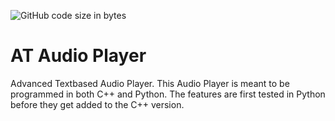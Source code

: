 ![GitHub code size in bytes](https://img.shields.io/github/languages/code-size/IsakTheHacker/AT-Audio-Player)

# AT Audio Player
Advanced Textbased Audio Player. This Audio Player is meant to be programmed in both C++ and Python. The features are first tested in Python before they get added to the C++ version.
